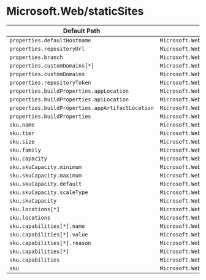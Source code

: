 # Microsoft.Web/staticSites

| Default Path | Alias |
|---|---|
| `properties.defaultHostname` | `Microsoft.Web/staticSites/defaultHostname` |
| `properties.repositoryUrl` | `Microsoft.Web/staticSites/repositoryUrl` |
| `properties.branch` | `Microsoft.Web/staticSites/branch` |
| `properties.customDomains[*]` | `Microsoft.Web/staticSites/customDomains[*]` |
| `properties.customDomains` | `Microsoft.Web/staticSites/customDomains` |
| `properties.repositoryToken` | `Microsoft.Web/staticSites/repositoryToken` |
| `properties.buildProperties.appLocation` | `Microsoft.Web/staticSites/buildProperties.appLocation` |
| `properties.buildProperties.apiLocation` | `Microsoft.Web/staticSites/buildProperties.apiLocation` |
| `properties.buildProperties.appArtifactLocation` | `Microsoft.Web/staticSites/buildProperties.appArtifactLocation` |
| `properties.buildProperties` | `Microsoft.Web/staticSites/buildProperties` |
| `sku.name` | `Microsoft.Web/staticSites/sku.name` |
| `sku.tier` | `Microsoft.Web/staticSites/sku.tier` |
| `sku.size` | `Microsoft.Web/staticSites/sku.size` |
| `sku.family` | `Microsoft.Web/staticSites/sku.family` |
| `sku.capacity` | `Microsoft.Web/staticSites/sku.capacity` |
| `sku.skuCapacity.minimum` | `Microsoft.Web/staticSites/sku.skuCapacity.minimum` |
| `sku.skuCapacity.maximum` | `Microsoft.Web/staticSites/sku.skuCapacity.maximum` |
| `sku.skuCapacity.default` | `Microsoft.Web/staticSites/sku.skuCapacity.default` |
| `sku.skuCapacity.scaleType` | `Microsoft.Web/staticSites/sku.skuCapacity.scaleType` |
| `sku.skuCapacity` | `Microsoft.Web/staticSites/sku.skuCapacity` |
| `sku.locations[*]` | `Microsoft.Web/staticSites/sku.locations[*]` |
| `sku.locations` | `Microsoft.Web/staticSites/sku.locations` |
| `sku.capabilities[*].name` | `Microsoft.Web/staticSites/sku.capabilities[*].name` |
| `sku.capabilities[*].value` | `Microsoft.Web/staticSites/sku.capabilities[*].value` |
| `sku.capabilities[*].reason` | `Microsoft.Web/staticSites/sku.capabilities[*].reason` |
| `sku.capabilities[*]` | `Microsoft.Web/staticSites/sku.capabilities[*]` |
| `sku.capabilities` | `Microsoft.Web/staticSites/sku.capabilities` |
| `sku` | `Microsoft.Web/staticSites/sku` |


